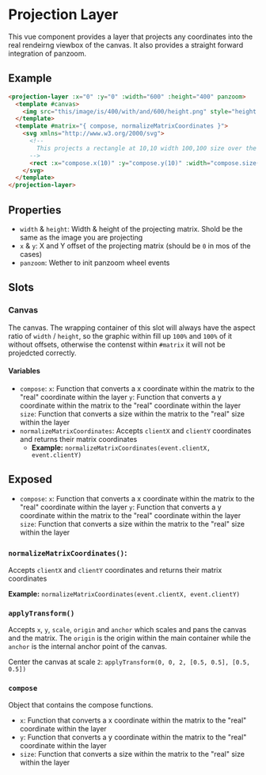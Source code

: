 # Projection Layer

This vue component provides a layer that projects any coordinates into the real rendeirng viewbox of the canvas. It also provides a straight forward integration of panzoom.

## Example


```html
<projection-layer :x="0" :y="0" :width="600" :height="400" panzoom>
  <template #canvas>
    <img src="this/image/is/400/with/and/600/height.png" style="height: 100%; width: 100%;" />
  </template>
  <template #matrix="{ compose, normalizeMatrixCoordinates }">
    <svg xmlns="http://www.w3.org/2000/svg">
      <!--
        This projects a rectangle at 10,10 width 100,100 size over the image.
      -->
      <rect :x="compose.x(10)" :y="compose.y(10)" :width="compose.size(100)" :height="compose.size(100)"/>
    </svg>
  </template>
</projection-layer>
```

## Properties

- `width` & `height`: Width & height of the projecting matrix. Shold be the same as the image you are projecting
- `x` & `y`: X and Y offset of the projecting matrix (should be `0` in mos of the cases)
- `panzoom`: Wether to init panzoom wheel events

## Slots

### Canvas

The canvas. The wrapping container of this slot will always have the aspect ratio of `width` / `height`, so the graphic within fill up `100%` and `100%` of it without offsets, otherwise the contenst within `#matrix` it will not be projedcted correctly.

#### Variables

- `compose`:
  `x`: Function that converts a x coordinate within the matrix to the "real" coordinate within the layer
  `y`: Function that converts a y coordinate within the matrix to the "real" coordinate within the layer
  `size`: Function that converts a size within the matrix to the "real" size within the layer
- `normalizeMatrixCoordinates`: Accepts `clientX` and `clientY` coordinates and returns their matrix coordinates
  - **Example:** `normalizeMatrixCoordinates(event.clientX, event.clientY)`

## Exposed

- `compose`:
  `x`: Function that converts a x coordinate within the matrix to the "real" coordinate within the layer
  `y`: Function that converts a y coordinate within the matrix to the "real" coordinate within the layer
  `size`: Function that converts a size within the matrix to the "real" size within the layer
  
### `normalizeMatrixCoordinates()`:

Accepts `clientX` and `clientY` coordinates and returns their matrix coordinates

**Example:** `normalizeMatrixCoordinates(event.clientX, event.clientY)`



### `applyTransform()`

Accepts `x`, `y`, `scale`, `origin` and `anchor` which scales and pans the canvas and the matrix. The `origin` is the origin within the main container while the `anchor` is the internal anchor point of the canvas.

Center the canvas at scale `2`: `applyTransform(0, 0, 2, [0.5, 0.5], [0.5, 0.5])`

### `compose`

Object that contains the compose functions.

- `x`: Function that converts a x coordinate within the matrix to the "real" coordinate within the layer
- `y`: Function that converts a y coordinate within the matrix to the "real" coordinate within the layer
- `size`: Function that converts a size within the matrix to the "real" size within the layer
